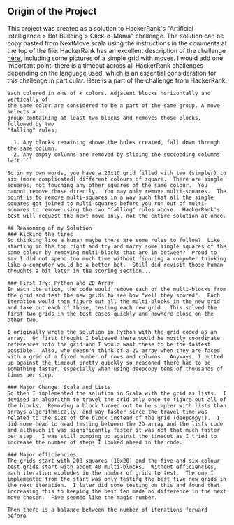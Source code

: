 

## Origin of the Project
This project was created as a solution to HackerRank's "Artificial Intelligence > Bot Building > Click-o-Mania" challenge.  The solution can be copy pasted from NextMove.scala using the instructions in the comments at the top of the file.  HackerRank has an excellent description of the challenge [here](https://www.hackerrank.com/challenges/click-o-mania/problem), including some pictures of a simple grid with moves.  I would add one important point: there is a timeout across all HackerRank challenges depending on the language used, which is an essential consideration for this challenge in particular.  Here is a part of the challenge from HackerRank:

```Clickomania is a 1-player game consisting of a rectangular grid of square blocks, 
each colored in one of k colors. Adjacent blocks horizontally and vertically of 
the same color are considered to be a part of the same group. A move selects a 
group containing at least two blocks and removes those blocks, followed by two 
"falling" rules;

  1. Any blocks remaining above the holes created, fall down through the same column.
  2. Any empty columns are removed by sliding the succeeding columns left.```

So in my own words, you have a 20x10 grid filled with two (simpler) to six (more complicated) different colours of square.  There are single squares, not touching any other squares of the same colour.  You cannot remove those directly.  You may only remove multi-squares.  The point is to remove multi-squares in a way such that all the single squares get joined to multi-squares before you run out of multi-squares to remove using the two "falling" rules above.  HackerRank's test will request the next move only, not the entire solution at once.

## Reasoning of my Solution
### Kicking the tires
So thinking like a human maybe there are some rules to follow?  Like starting in the top right and try and marry some single squares of the same colour by removing multi-blocks that are in between?  Proud to say I did not spend too much time without figuring a computer thinking like a computer would be a better bet.  Still did revisit those human thoughts a bit later in the scoring section...

### First Try: Python and 2D Array
In each iteration, the code would remove each of the multi-blocks from the grid and test the new grids to see how "well they scored".  Each iteration would then figure out all the multi-blocks in the new grid and take out each of those, testing each new grid.  This solved the first two grids in the test cases quickly and nowhere close on the other two.

I originally wrote the solution in Python with the grid coded as an array.  On first thought I believed there would be mostly coordinate references into the grid and I would want these to be the fastest possible.  Also, who doesn't think of a 2D array when they are faced with a grid of a fixed number of rows and columns.  Anyways, I butted up against the timeout pretty quickly so reasoned there had to be something faster, especially when using deepcopy tens of thousands of times per step.

### Major Change: Scala and Lists
So then I implemented the solution in Scala with the grid as lists.  I devised an algorithm to travel the grid only once to figure out all of the blocks.  Removing a block turned out to be simpler with lists than arrays algorithmically, and way faster since the travel time was related to the size of the block instead of the grid (deepcopy!).  I did some head to head testing between the 2D array and the lists code and although it was significantly faster it was not that much faster per step.  I was still bumping up against the timeout as I tried to increase the number of steps I looked ahead in the code.

### Major efficiencies:
The grids start with 200 squares (10x20) and the five and six-colour test grids start with about 40 multi-blocks.  Without efficiencies, each iteration explodes in the number of grids to test.  The one I implemented from the start was only testing the best five new grids in the next iteration.  I later did some testing on this and found that increasing this to keeping the best ten made no difference in the next move chosen.  Five seemed like the magic number.

Then there is a balance between the number of iterations forward before 



